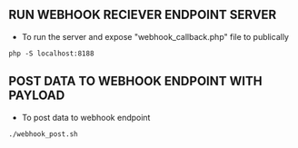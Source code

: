 ## RUN WEBHOOK RECIEVER ENDPOINT SERVER ##

- To run the server and expose "webhook_callback.php" file to publically

`php -S localhost:8188`


## POST DATA TO WEBHOOK ENDPOINT WITH PAYLOAD ##

- To post data to webhook endpoint

`./webhook_post.sh`